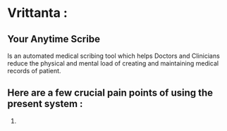 # Vrittanta :

## Your Anytime Scribe

Is an automated medical scribing tool which helps Doctors and Clinicians reduce the physical and mental load of creating and maintaining medical records of patient.

## Here are a few crucial pain points of using the present system :

1. 
